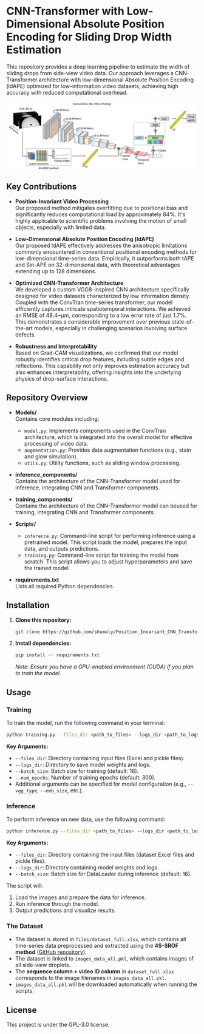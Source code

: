 
# CNN-Transformer with Low-Dimensional Absolute Position Encoding for Sliding Drop Width Estimation

This repository provides a deep learning pipeline to estimate the width of sliding drops from side-view video data. Our approach leverages a CNN-Transformer architecture with low-dimensional Absolute Position Encoding (ldAPE) optimized for low-information video datasets, achieving high accuracy with reduced computational overhead.


![Deep Learning Model Architecture](https://raw.githubusercontent.com/shumaly/Position_Invariant_CNN_Transformer/main/Model%20Structure.png) 

## Key Contributions

- **Position-Invariant Video Processing**  
  Our proposed method mitigates overfitting due to positional bias and significantly reduces computational load by approximately 84%. It's highly applicable to scientific problems involving the motion of small objects, especially with limited data.

- **Low-Dimensional Absolute Position Encoding (ldAPE)**  
    Our proposed ldAPE effectively addresses the anisotropic limitations commonly encountered in conventional positional encoding methods for low-dimensional time-series data. Empirically, it outperforms both tAPE and Sin-APE on 32-dimensional data, with theoretical advantages extending up to 128 dimensions.

- **Optimized CNN-Transformer Architecture**  
  We developed a custom VGG8-inspired CNN architecture specifically designed for video datasets characterized by low information density. Coupled with the ConvTran time-series transformer, our model efficiently captures intricate spatiotemporal interactions. We achieved an RMSE of 48.4~µm, corresponding to a low error rate of just 1.7\%. This demonstrates a considerable improvement over previous state-of-the-art models, especially in challenging scenarios involving surface defects.

- **Robustness and Interpretability**  
     Based on Grad-CAM visualizations, we confirmed that our model robustly identifies critical drop features, including subtle edges and reflections. This capability not only improves estimation accuracy but also enhances interpretability, offering insights into the underlying physics of drop-surface interactions.

## Repository Overview

- **Models/**  
  Contains core modules including:
  - `model.py`: Implements components used in the ConvTran architecture, which is integrated into the overall model for effective processing of video data.
  - `augmentation.py`: Provides data augmentation functions (e.g., stain and glow simulation).
  - `utils.py`: Utility functions, such as sliding window processing.

- **inference_components/**  
  Contains the architecture of the CNN-Transformer model used for inference, integrating CNN and Transformer components.

- **training_components/**  
  Contains the architecture of the CNN-Transformer model can beused for training, integrating CNN and Transformer components.

- **Scripts/**  
  - `inference.py`: Command-line script for performing inference using a pretrained model. This script loads the model, prepares the input data, and outputs predictions.
  - `training.py`: Command-line script for training the model from scratch. This script allows you to adjust hyperparameters and save the trained model.

- **requirements.txt**  
  Lists all required Python dependencies.

## Installation

1. **Clone this repository:**
   ```bash
   git clone https://github.com/shumaly/Position_Invariant_CNN_Transformer
   ```
2. **Install dependencies:**
   ```bash
   pip install -r requirements.txt
   ```
   *Note: Ensure you have a GPU-enabled environment (CUDA) if you plan to train the model.*

## Usage

### Training
To train the model, run the following command in your terminal:

```bash
python training.py --files_dir <path_to_files> --logs_dir <path_to_logs> --batch_size <batch_size> --num_epochs <num_epochs>
```

**Key Arguments:**
- `--files_dir`: Directory containing input files (Excel and pickle files).
- `--logs_dir`: Directory to save model weights and logs.
- `--batch_size`: Batch size for training (default: 16).
- `--num_epochs`: Number of training epochs (default: 300).
- Additional arguments can be specified for model configuration (e.g., `--vgg_type`, `--emb_size`, etc.).

### Inference
To perform inference on new data, use the following command:

```bash
python inference.py --files_dir <path_to_files> --logs_dir <path_to_logs> --batch_size <batch_size>
```

**Key Arguments:**
- `--files_dir`: Directory containing the input files (dataset Excel files and pickle files).
- `--logs_dir`: Directory containing model weights and logs.
- `--batch_size`: Batch size for DataLoader during inference (default: 16).

The script will:
1. Load the images and prepare the data for inference.
2. Run inference through the model.
3. Output predictions and visualize results.

### The Dataset
- The dataset is stored in `files/dataset_full.xlsx`, which contains all time-series data preprocessed and extracted using the **4S-SROF method** ([GitHub repository](https://github.com/AK-Berger/4S-SROF)).
- The dataset is linked to `images_data_all.pkl`, which contains images of all side-view droplets.
- The **sequence column + video ID column** in `dataset_full.xlsx` corresponds to the image filenames in `images_data_all.pkl`.
- `images_data_all.pkl` will be downloaded automatically when running the scripts.

## License

This project is under the GPL-3.0 license.

